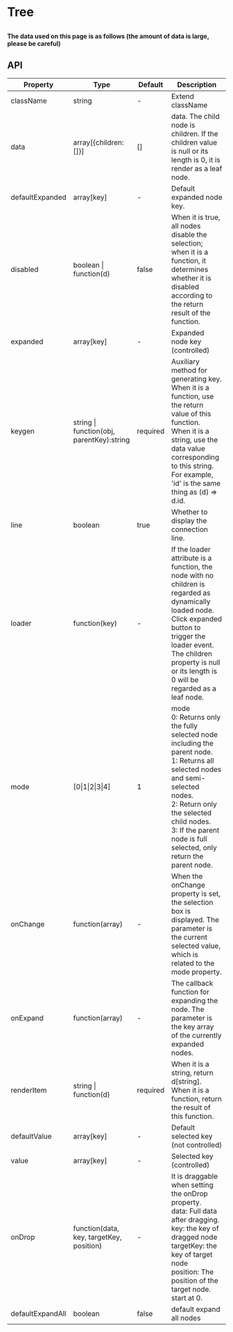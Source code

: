 # Tree

##

#### The data used on this page is as follows (the amount of data is large, please be careful)
<example name="data" />

<example />

## API

| Property | Type | Default | Description |
| --- | --- | --- | --- |
| className | string | - | Extend className |
| data | array[{children:[]}] | [] | data. The child node is children. If the children value is null or its length is 0, it is render as a leaf node. |
| defaultExpanded | array\[key] | - | Default expanded node key. |
| disabled | boolean \| function(d) | false | When it is true, all nodes disable the selection; when it is a function, it determines whether it is disabled according to the return result of the function. |
| expanded | array\[key] | - | Expanded node key (controlled) |
| keygen | string \| function(obj, parentKey):string | required | Auxiliary method for generating key. <br />When it is a function, use the return value of this function. <br /> When it is a string, use the data value corresponding to this string. For example, 'id' is the same thing as (d) => d.id. |
| line | boolean | true | Whether to display the connection line. |
| loader | function(key) | - | If the loader attribute is a function, the node with no children is regarded as dynamically loaded node. Click expanded button to trigger the loader event. The children property is null or its length is 0 will be regarded as a leaf node. |
| mode | \[0\|1\|2\|3\|4] | 1 | mode <br />0: Returns only the fully selected node including the parent node. <br />1: Returns all selected nodes and semi-selected nodes. <br />2: Return only the selected child nodes. <br />3: If the parent node is full selected, only return the parent node. |
| onChange | function(array) | - | When the onChange property is set, the selection box is displayed. The parameter is the current selected value, which is related to the mode property. |
| onExpand | function(array) | - | The callback function for expanding the node. The parameter is the key array of the currently expanded nodes. |
| renderItem | string \| function(d) | required | When it is a string, return d\[string].<br /> When it is a function, return the result of this function. |
| defaultValue | array\[key] | - | Default selected key (not controlled) | 
| value | array\[key] | - | Selected key (controlled) |
| onDrop | function(data, key, targetKey, position) | - | It is draggable when setting the onDrop property. <br />data: Full data after dragging.<br />key: the key of dragged node<br />targetKey: the key of target node<br />position: The position of the target node. start at 0. | 
| defaultExpandAll | boolean | false | default expand all nodes | 
